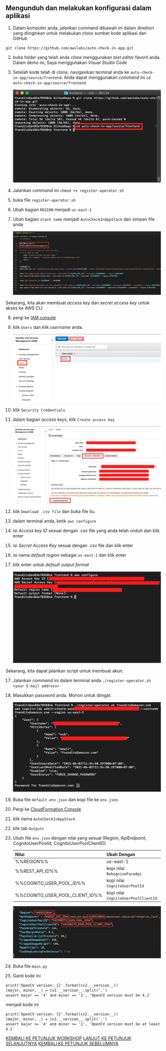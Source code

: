 ## Mengunduh dan melakukan konfigurasi dalam aplikasi

1. Dalam komputer anda, jalankan command dibawah ini dalam direktori yang diinginkan untuk melakukan *clone* sumber kode aplikasi dari GitHub

```
git clone https://github.com/awslabs/auto-check-in-app.git
```

2. buka folder yang telah anda *clone* menggunakan *text editor* favorit anda. Dalam demo ini, Saya menggunakan *Visual Studio Code*
3. Setelah kode telah di *clone*, navigasikan terminal anda ke `auto-check-in-app/source/frontend`. Anda dapat menggunakan *command* ini `cd auto-check-in-app/source/frontend`

    ![](../../images/ConfigureApp/3.png)

4. Jalankan *command* ini `chmod +x register-operator.sh`
5. buka file `register-operator.sh`
6. Ubah bagian `REGION` menjadi `us-east-1`
7. Ubah bagian `stack name` menjadi `AutoCheckInAppStack` dan simpan file anda

    ![](../../images/ConfigureApp/7.png)

Sekarang, kita akan membuat *access key* dan *secret access key* untuk akses ke AWS CLI

8. pergi ke [IAM console](https://console.aws.amazon.com/iam/home?region=us-east-1)
9. klik `Users` dan klik *username* anda.

    ![](../../images/ConfigureApp/9.png)

10. klik `Security Credentials`
11. dalam bagian *access keys*, klik `Create access key`

    ![](../../images/ConfigureApp/11.png)

12. klik `Download .csv file` dan buka file itu.
13. dalam terminal anda, ketik `aws configure`
14. isi *Access key ID* sesuai dengan .csv file yang anda telah unduh dan klik enter
14. isi *Secret Access Key* sesuai dengan .csv file dan klik enter
15. isi nama *default region* sebagai `us-east-1` dan klik enter
16. klik enter untuk *default output format*

    ![](../../images/ConfigureApp/16.png)

Sekarang, kita dapat jalankan script untuk membuat akun.

17. Jalankan *command* ini dalam terminal anda `./register-operator.sh <your E-mail address>`
18. Masukkan password anda. Mohon untuk diingat.

    ![](../../images/ConfigureApp/18.png)

19. Buka file `default.env.json` dan kopi file ke `env.json`.
20. Pergi ke [CloudFormation Console](https://console.aws.amazon.com/cloudformation/home?region=us-east-1#/stacks?filteringStatus=active&filteringText=&viewNested=true&hideStacks=false)
21. klik nama `AutoCheckInAppStack`
22. klik tab `Outputs`
23. Ubah file `env.json` dengan nilai yang sesuai (Region, ApiEndpoint, CognitoUserPoolId, CognitoUserPoolClientID)

    | Nilai                             | Ubah Dengan                           |
    | --------------------------------- | ------------------------------------- |
    | %%REGION%%                        | us-east-1                             |
    | %%REST_API_ID%%                   | kopi nilai `RekognizeFaceApi`         |
    | %%COGNITO_USER_POOL_ID%%          | kopi nilai `CognitoUserPoolId`        |
    | %%COGNITO_USER_POOL_CLIENT_ID%%   | kopi nilai `CognitoUserPoolClientId`  |

    ![](../../images/ConfigureApp/23.png)

24. Buka file `main.py`
25. Ganti kode ini

```
print('OpenCV version: {}'.format(cv2.__version__))
(major, minor, _) = cv2.__version__.split('.')
assert major == '4' and minor == '1', 'OpenCV version must be 4.1'
```

menjadi kode ini

```
print('OpenCV version: {}'.format(cv2.__version__))
(major, minor, _) = cv2.__version__.split('.')
assert major >= '4' and minor >= '1', 'OpenCV version must be at least 4.1'
```

[KEMBALI KE PETUNJUK WORKSHOP](../../IndonesiaGuide.md)
[LANJUT KE PETUNJUK SELANJUTNYA](LaunchApp.md)
[KEMBALI KE PETUNJUK SEBELUMNYA](UploadImageS3.md)